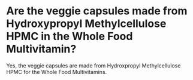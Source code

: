 # Are the veggie capsules made from Hydroxypropyl Methylcellulose HPMC in the Whole Food Multivitamin?

Yes, the veggie capsules are made from Hydroxpropyl Methylcellulose HPMC for the Whole Food Multivitamins.